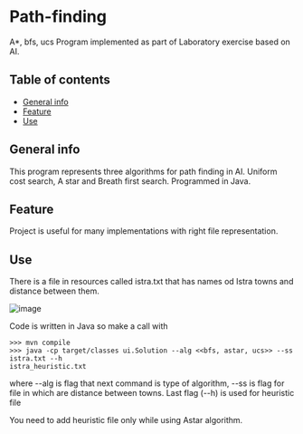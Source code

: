 # Path-finding
A*, bfs, ucs
Program implemented as part of Laboratory exercise based on AI.


## Table of contents
* [General info](#general-info)
* [Feature](#feature)
* [Use](#use)

## General info
This program represents three algorithms for path finding in AI. Uniform cost search, A star and Breath first search. 
Programmed in Java.


## Feature
Project is useful for many implementations with right file representation.

## Use
There is a file in resources called istra.txt that has names od Istra towns and distance between them. 

![image](https://user-images.githubusercontent.com/62765687/163183056-ca123eee-ac08-49e4-9975-46f535ae1984.png)

Code is written in Java so make a call with 
```
>>> mvn compile
>>> java -cp target/classes ui.Solution --alg <<bfs, astar, ucs>> --ss istra.txt --h
istra_heuristic.txt
```
where --alg is flag that next command is type of algorithm, --ss is flag for file in which are distance between towns. 
Last flag (--h) is used for heuristic file

You need to add heuristic file only while using Astar algorithm.
